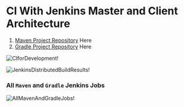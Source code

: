 # CI With Jenkins Master and Client Architecture
1. [Maven Project Repository](https://github.com/awanmbandi/realworld-cicd-pipeline-project/tree/maven-sonarqube-nexus-jenkins) Here
2. [Gradle Project Repository](https://github.com/awanmbandi/realworld-cicd-pipeline-project/tree/gradle-sonarqube-nexus-jenkins) Here

![CIforDevelopment!](https://lucid.app/publicSegments/view/64a259a4-f8bd-4d2a-bd47-5ed09064197b/image.png)

![JenkinsDistributedBuildResults!](https://lucid.app/publicSegments/view/1da9bc53-1f84-4e3f-b4c6-424b1187be4d/image.png)

### All `Maven` and `Gradle` Jenkins Jobs
![AllMavenAndGradleJobs!](https://lucid.app/publicSegments/view/56e81562-42b9-4bce-8efa-9c57cfd92535/image.png)